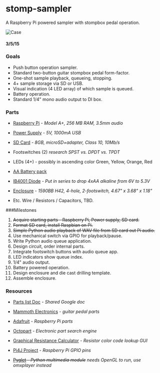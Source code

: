 # stomp-sampler
A Raspberry Pi powered sampler with stompbox pedal operation.

![Case](http://cdn3.volusion.com/scund.bojht/v/vspfiles/photos/options/500-1001-1345-T.jpg?1398344390)
#### 3/5/15

### Goals
* Push button operation sampler.
* Standard two-button guitar stompbox pedal form-factor.
* One-shot sample playback, queueing, stopping.
* 4+ sample storage via SD or USB.
* Visual indication (4 LED array) of which sample is queued.
* Battery operation.
* Standard 1/4" mono audio output to DI box.

### Parts
* [Raspberry Pi][pi] - *Model A+, 256 MB RAM, 3.5mm audio*

* [Power Supply][power] - *5V, 1000mA USB*

* [SD Card][sd] - *8GB, microSD+adapter, Class 10, 10Mb/s*

* Footswitches (2) *research SPST vs. DPDT vs. TPDT*

* LEDs (4+) - possibly in ascending color Green, Yellow, Orange, Red

* [AA Battery pack][aa]

* [IB4001 Diode][diode] - *Put in series to drop 4xAA alkaline from 6V to 5.3V*

* [Enclosure][enc] - *1590BB H42, 4-hole, 2-footswitch, 4.67" x 3.68" x 1.18"*

* Etc. Wire / Resistors / Capacitors, TBD.



###Milestones
1. ~~Acquire starting parts - Raspberry Pi, Power supply, SD card.~~
2. ~~Format SD card, install Raspbian on Pi.~~
3. ~~Simple Python audio playback of WAV file from SD card out Pi audio.~~
4. Use mechanical switch via GPIO for playback/pause.
5. Write Python audio queue application.
6. Design circuit, order internal parts.
7. Integrate footswitch buttons with audio queue app.
8. LED indicators show queue index.
9. 1/4" audio output.
10. Battery powered operation.
11. Design enclosure and die cast drilling template.
12. Assemble enclosure.


### Resources

* [Parts list Doc][parts] - *Shared Google doc*

* [Mammoth Electronics][mammoth] - *guitar pedal parts*

* [Adafruit][ada] - *Raspberry Pi parts*

* [Octopart][octopart] - *Electronic part search engine*

* [Graphical Resistance Calculator][rescalc] - *Resistor color code lookup GUI*

* [Pi4J Project][pins] - *Raspberry Pi GPIO pins*  

* ~~[Pyglet][pyglet] - *Python multimedia module*~~ *needs OpenGL to run, use omxplayer instead*


[parts]:https://docs.google.com/spreadsheets/d/1p6p0Bd8CLel-TAVeZC0bcEx_INBNSggYxUmjXTRixgc/edit#gid=0
[enc]:http://www.mammothelectronics.com/4S1590BB-p/500-1001.htm
[pi]:http://www.adafruit.com/products/2266
[sd]:http://www.newegg.com/Product/Product.aspx?Item=N82E16820139532
[power]:https://www.adafruit.com/products/501
[aa]:http://www.adafruit.com/products/830
[diode]:http://www.adafruit.com/products/755
[octopart]:https://octopart.com
[rescalc]:http://www.dannyg.com/examples/res2/resistor.htm

[mammoth]:http://www.mammothelectronics.com/
[ada]:http://www.adafruit.com
[pins]:http://pi4j.com/pins/model-a-plus.html
[pyglet]:http://www.pyglet.org














